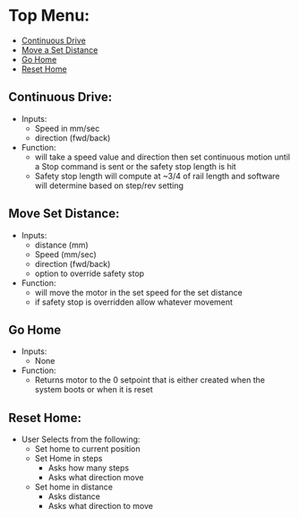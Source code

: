 # Top Menu:
- [Continuous Drive](#continuous-drive) 
- [Move a Set Distance](#move-set-distance) 
- [Go Home](#go-home) 
- [Reset Home](#reset-home)
## Continuous Drive:
- Inputs:
	- Speed in mm/sec
	- direction (fwd/back)
- Function:
	- will take a speed value and direction then set continuous motion until a Stop command is sent or the safety stop length is hit
	- Safety stop length will compute at ~3/4 of rail length and software will determine based on step/rev setting

## Move Set Distance:
 - Inputs:
	 - distance (mm)
	- Speed (mm/sec)
	- direction (fwd/back)
	- option to override safety stop
- Function:
	- will move the motor in the set speed for the set distance 
	- if safety stop is overridden allow whatever movement
## Go Home
- Inputs:
	- None
- Function:
	- Returns motor to the 0 setpoint that is either created when the system boots or when it is reset
## Reset Home:
- User Selects from the following:
	- Set home to current position
	- Set Home in steps
		- Asks how many steps
		- Asks what direction move
	- Set home in distance
		- Asks distance
		- Asks what direction to move
